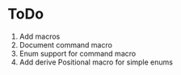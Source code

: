 # ToDo
 1. Add macros
  2. Document command macro
  3. Enum support for command macro
  4. Add derive Positional macro for simple enums